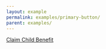 ```yaml
---
layout: example
permalink: examples/primary-button/
parent: examples/
---
```



<a class="button primary" title="Claim Child Benefit" href="https://www.gov.uk/child-benefit" data-gtm="signpost">
                    <span class="link-text">
                        Claim Child Benefit
                    </span>
                </a>